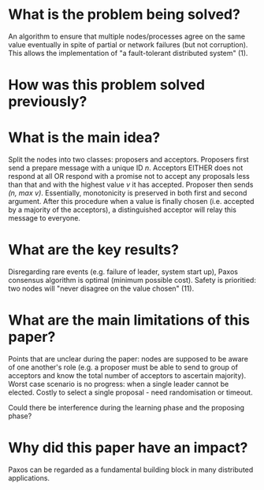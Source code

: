 # What is the problem being solved?

An algorithm to ensure that multiple nodes/processes agree on the same value eventually in spite of partial or network failures (but not corruption). This allows the implementation of "a fault-tolerant distributed system" (1).

# How was this problem solved previously?



# What is the main idea?

Split the nodes into two classes: proposers and acceptors. Proposers first send a prepare message with a unique ID _n_. Acceptors EITHER does not respond at all OR respond with a promise not to accept any proposals less than that and with the highest value _v_ it has accepted. Proposer then sends _(n, max v)_. Essentially, monotonicity is preserved in both first and second argument. After this procedure when a value is finally chosen (i.e. accepted by a majority of the acceptors), a distinguished acceptor will relay this message to everyone. 

# What are the key results?

Disregarding rare events (e.g. failure of leader, system start up), Paxos consensus algorithm is optimal (minimum possible cost). Safety is prioritied: two nodes will "never disagree on the value chosen" (11).

# What are the main limitations of this paper?

Points that are unclear during the paper: nodes are supposed to be aware of one another's role (e.g. a proposer must be able to send to group of acceptors and know the total number of acceptors to ascertain majority). Worst case scenario is no progress: when a single leader cannot be elected. Costly to select a single proposal - need randomisation or timeout.

Could there be interference during the learning phase and the proposing phase?

# Why did this paper have an impact?

Paxos can be regarded as a fundamental building block in many distributed applications.
